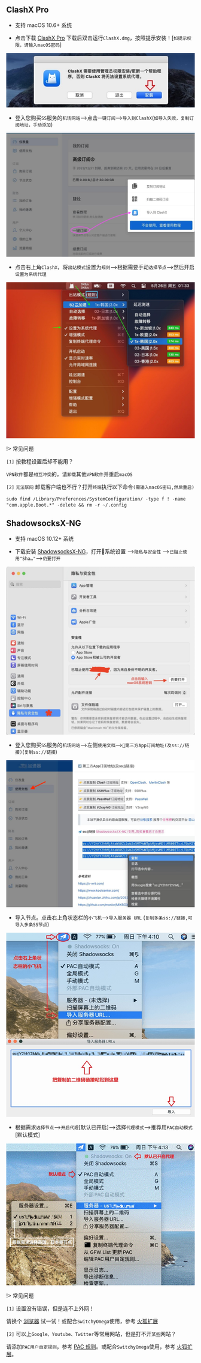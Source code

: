 ## ClashX Pro

* 支持 macOS 10.6+ 系统

* 点击下载 <a href="media/mac/ClashX.dmg" target="_blank">ClashX Pro</a> 下载后双击运行`ClashX.dmg`，按照提示安装！[`如提示权限，请输入macOS密码`]

![ClashX](media/mac/clx_1.jpg ':size=720')

* 登入您购买`SS`服务的`机场网站`-->点击`一键订阅`-->`导入到ClashX`(`如导入失败，复制订阅地址，手动添加`)

![ClashX](media/mac/clx_2.jpg ':size=720')

* 点击右上角`ClashX`，将`出站模式`设置为`规则`-->根据需要手动`选择节点`-->然后开启`设置为系统代理`

![ClashX](media/mac/clx_3.jpg ':size=720')

!> 常见问题

`[1]` 按教程设置后却不能用？

`VPN软件`都是`相互冲突`的，请`卸载`其他`VPN软件`并重启`macOS`

`[2]` `无法联网` 卸载客户端也不行？打开`终端`执行以下命令`(需输入macOS密码,然后重启)`

```
sudo find /Library/Preferences/SystemConfiguration/ -type f ! -name "com.apple.Boot.*" -delete && rm -r ~/.config
```

## ShadowsocksX-NG

* 支持 macOS 10.12+ 系统

* 下载安装 <a href="media/mac/ShadowsocksX-NG.dmg" target="_blank">ShadowsocksX-NG</a>，打开系统设置 -->`隐私与安全性` -->`已阻止使用"Sha…"`-->`仍要打开`

![ShadowsocksX-NG](media/mac/sec.jpg ':size=720')

* 登入您购买`SS`服务的`机场网站`-->左侧`使用文档`-->`📶第三方App订阅地址(及ss://链接)`(`复制ss://链接`)

![ShadowsocksX-NG](media/mac/sx_1.jpg ':size=720')

* 导入节点。点击右上角状态栏的`小飞机`-->`导入服务器 URL` (`复制多条ss://链接,可导入多条SS节点`)

![ShadowsocksX-NG](media/mac/sx_2.jpg ':size=720')

* 根据需求`选择节点`-->`开启代理`[默认已开启]-->选择`代理模式`-->推荐用`PAC自动模式`[默认模式]

![ShadowsocksX-NG](media/mac/sx_3.jpg ':size=720')

!> 常见问题

`[1]` 设置没有错误，但是连不上外网！

请换个 [浏览器](down) 试一试！或配合`SwitchyOmega`使用，参考 [火狐扩展](firefox)

`[2]` 可以上`Google、Youtube、Twitter`等常用网站，但是打不开`某些`网站？

请添加`PAC用户自定规则`，参考 [PAC 规则](pac)。或配合`SwitchyOmega`使用，参考 [火狐扩展](firefox)。
